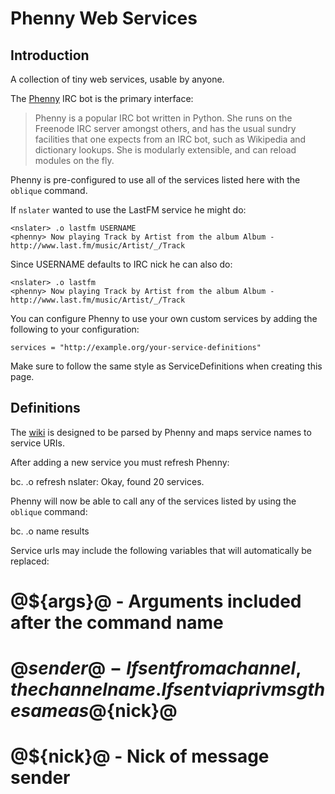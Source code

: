 Phenny Web Services
===================

Introduction
------------

A collection of tiny web services, usable by anyone.

The [Phenny](http://inamidst.com/phenny/) IRC bot is the primary interface:

> Phenny is a popular IRC bot written in Python. She runs on the Freenode IRC server amongst others, and has the usual sundry facilities that one expects from an IRC bot, such as Wikipedia and dictionary lookups. She is modularly extensible, and can reload modules on the fly.

Phenny is pre-configured to use all of the services listed here with the `oblique` command.

If `nslater` wanted to use the LastFM service he might do:

    <nslater> .o lastfm USERNAME
    <phenny> Now playing Track by Artist from the album Album - http://www.last.fm/music/Artist/_/Track

Since USERNAME defaults to IRC nick he can also do:

    <nslater> .o lastfm
    <phenny> Now playing Track by Artist from the album Album - http://www.last.fm/music/Artist/_/Track

You can configure Phenny to use your own custom services by adding the following to your configuration:

    services = "http://example.org/your-service-definitions"

Make sure to follow the same style as ServiceDefinitions when creating this page.

Definitions
------------

The [wiki](http://wiki.github.com/nslater/oblique/)  is designed to be parsed by Phenny and maps service names to service URIs.

After adding a new service you must refresh Phenny:

bc. <nslater> .o refresh
<phenny> nslater: Okay, found 20 services.

Phenny will now be able to call any of the services listed by using the `oblique` command:

bc. <nslater> .o name
<phenny> results

Service urls may include the following variables that will automatically be replaced:

  # @${args}@ - Arguments included after the command name
  # @${sender}@ - If sent from a channel, the channel name. If sent via privmsg the same as @${nick}@
  # @${nick}@ - Nick of message sender
